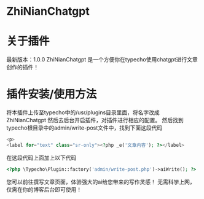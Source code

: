 # ZhiNianChatgpt
# 关于插件
最新版本：1.0.0
ZhiNianChatgpt 是一个方便你在typecho使用chatgpt进行文章创作的插件！
# 插件安装/使用方法
将本插件上传至typecho中的/usr/plugins目录里面，将名字改成 ZhiNianChatgpt 然后去后台开启插件，对插件进行相应的配置。
然后找到typecho根目录中的admin/write-post文件中，找到下面这段代码
```php
<p>
<label for="text" class="sr-only"><?php _e('文章内容'); ?></label>
```
在这段代码上面加上以下代码
```php
<?php \Typecho\Plugin::factory('admin/write-post.php')->aiWrite(); ?>
```
您可以前往撰写文章页面，体验强大的ai给您带来的写作灵感！
无需科学上网，仅需在你的博客后台即可使用！
